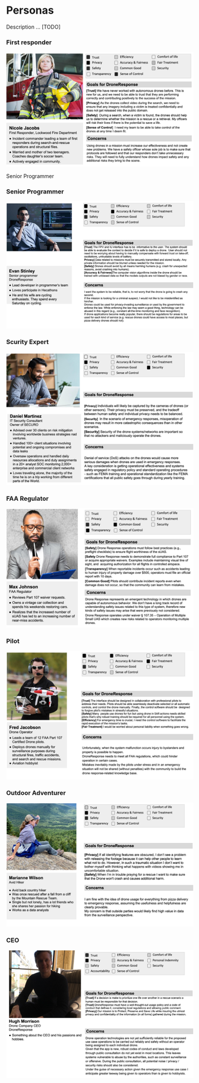 # Personas

Description ... [TODO]

### First responder

![First responder](first-responder-woman.jpg)

Senior Programmer

### Senior Programmer

![Senior Programmer](senior-programmer.jpg)

### Scurity Expert

![Scurity Expert](security-expert.jpg)

### FAA Regulator

![FAA Regulator](faa-regulator.jpg)

### Pilot

![Pilot](pilot.jpg)

### Outdoor Adventurer

![Outdoor Adventurer](outdoor-adventurer.jpg)

### CEO

![CEO](CEO.jpg)
